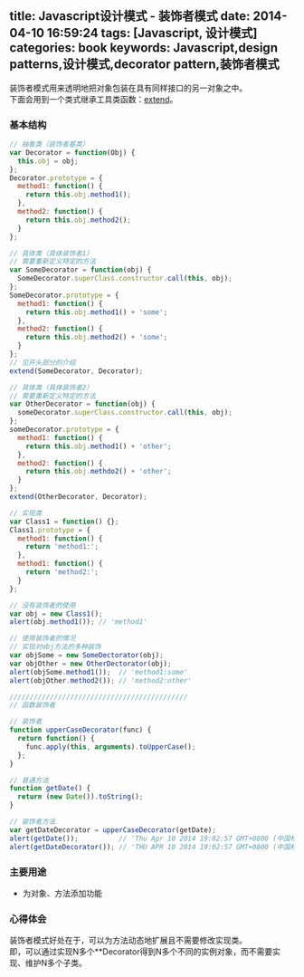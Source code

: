title: Javascript设计模式 - 装饰者模式
date: 2014-04-10 16:59:24
tags: [Javascript, 设计模式]
categories: book
keywords: Javascript,design patterns,设计模式,decorator pattern,装饰者模式
---

装饰者模式用来透明地把对象包装在具有同样接口的另一对象之中。  
下面会用到一个类式继承工具类函数：[extend](/2014/04/11/javascript-inherit/)。

### 基本结构
```js
// 抽象类（装饰者基类）
var Decorator = function(Obj) {
  this.obj = obj;  
};
Decorator.prototype = {
  method1: function() {
    return this.obj.method1();
  },
  method2: function() {
    return this.obj.method2();
  }
};

// 具体类（具体装饰者1）
// 需要重新定义特定的方法
var SomeDecorator = function(obj) {
  SomeDecorator.superClass.constructor.call(this, obj);
};
SomeDecorator.prototype = {
  method1: function() {
    return this.obj.method1() + 'some';
  },
  method2: function() {
    return this.obj.method2() + 'some';
  }
};
// 见开头部分的介绍
extend(SomeDecorator, Decorator);

// 具体类（具体装饰者2）
// 需要重新定义特定的方法
var OtherDecorator = function(obj) {
  someDecorator.superClass.constructor.call(this, obj);
};
someDecorator.prototype = {
  method1: function() {
    return this.obj.method1() + 'other';
  },
  method2: function() {
    return this.obj.methdo2() + 'other';
  }
};
extend(OtherDecorator, Decorator);

// 实现类
var Class1 = function() {};
Class1.prototype = {
  method1: function() {
    return 'method1:';
  },
  method1: function() {
    return 'method2:';
  }
};

// 没有装饰者的使用
var obj = new Class1();
alert(obj.method1()); // 'method1'

// 使用装饰者的情况
// 实现对obj方法的多种装饰
var objSome = new SomeDectorator(obj);
var objOther = new OtherDectorator(obj);
alert(objSome.method1());  // 'method1:some'
alert(objOther.method2()); // 'method2:other'

////////////////////////////////////////////
// 函数装饰者

// 装饰者
function upperCaseDecorator(func) {
  return function() {
    func.apply(this, arguments).toUpperCase();
  };
}

// 普通方法
function getDate() {
  return (new Date()).toString();
}

// 装饰者方法
var getDateDecorator = upperCaseDecorator(getDate);
alert(getDate());          // 'Thu Apr 10 2014 19:02:57 GMT+0800 (中国标准时间)'
alert(getDateDecorator()); // 'THU APR 10 2014 19:02:57 GMT+0800 (中国标准时间)'
```

### 主要用途
- 为对象、方法添加功能


### 心得体会
装饰者模式好处在于，可以为方法动态地扩展且不需要修改实现类。  
即，可以通过实现N多个**Decorator得到N多个不同的实例对象，而不需要实现、维护N多个子类。
